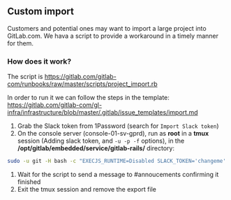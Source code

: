 ## Custom import

Customers and potential ones may want to import a large project into GitLab.com. We hava a script to provide a workaround in a timely manner for them.

### How does it work?

The script is https://gitlab.com/gitlab-com/runbooks/raw/master/scripts/project_import.rb

In order to run it we can follow the steps in the template: https://gitlab.com/gitlab-com/gl-infra/infrastructure/blob/master/.gitlab/issue_templates/import.md

1. Grab the Slack token from 1Password (search for `Import Slack token`)
1. On the console server (console-01-sv-gprd), run as **root** in a **tmux** session (Adding slack token, and `-u -p -f` options), in the **/opt/gitlab/embedded/service/gitlab-rails/** directory:
```sh
sudo -u git -H bash -c "EXECJS_RUNTIME=Disabled SLACK_TOKEN='changeme' RAILS_ENV=production /opt/gitlab/embedded/bin/ruby <(curl -s https://gitlab.com/gitlab-com/runbooks/raw/master/scripts/project_import.rb) -u gitlab_username -p namespace/project -f /path/to/export.tar.gz"
```
1. Wait for the script to send a message to #annoucements confirming it finished
1. Exit the tmux session and remove the export file
